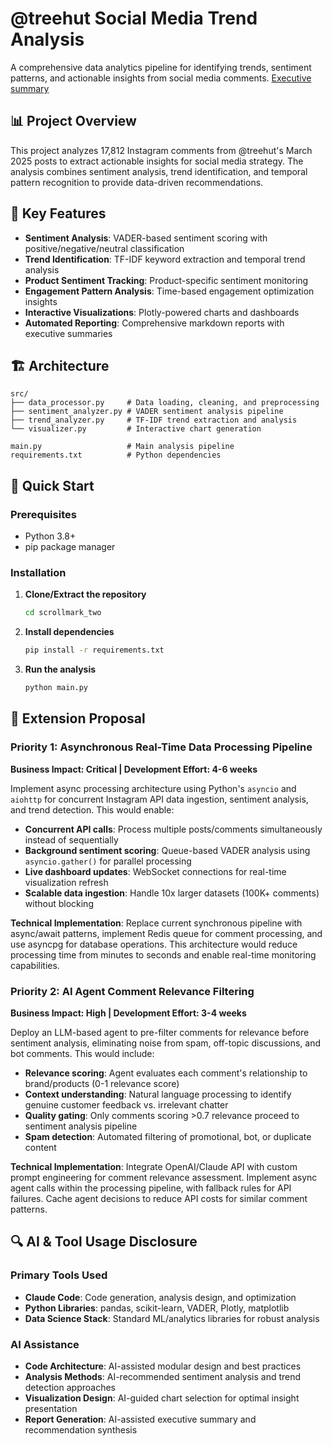 # @treehut Social Media Trend Analysis

A comprehensive data analytics pipeline for identifying trends, sentiment patterns, and actionable insights from social media comments. [Executive summary](https://docs.google.com/document/d/1eD4rZmgGpQ-p62zez9_MVM4cqBse-iGWWfRZTKOMm0c/edit?usp=sharing)


## 📊 Project Overview

This project analyzes 17,812 Instagram comments from @treehut's March 2025 posts to extract actionable insights for social media strategy. The analysis combines sentiment analysis, trend identification, and temporal pattern recognition to provide data-driven recommendations.

## 🎯 Key Features

- **Sentiment Analysis**: VADER-based sentiment scoring with positive/negative/neutral classification
- **Trend Identification**: TF-IDF keyword extraction and temporal trend analysis
- **Product Sentiment Tracking**: Product-specific sentiment monitoring
- **Engagement Pattern Analysis**: Time-based engagement optimization insights
- **Interactive Visualizations**: Plotly-powered charts and dashboards
- **Automated Reporting**: Comprehensive markdown reports with executive summaries

## 🏗️ Architecture

```
src/
├── data_processor.py     # Data loading, cleaning, and preprocessing
├── sentiment_analyzer.py # VADER sentiment analysis pipeline
├── trend_analyzer.py     # TF-IDF trend extraction and analysis
└── visualizer.py         # Interactive chart generation

main.py                   # Main analysis pipeline
requirements.txt          # Python dependencies
```

## 🚀 Quick Start

### Prerequisites
- Python 3.8+
- pip package manager

### Installation

1. **Clone/Extract the repository**
   ```bash
   cd scrollmark_two
   ```

2. **Install dependencies**
   ```bash
   pip install -r requirements.txt
   ```

3. **Run the analysis**
   ```bash
   python main.py
   ```

## 🔬 Extension Proposal

### Priority 1: Asynchronous Real-Time Data Processing Pipeline
**Business Impact: Critical | Development Effort: 4-6 weeks**

Implement async processing architecture using Python's `asyncio` and `aiohttp` for concurrent Instagram API data ingestion, sentiment analysis, and trend detection. This would enable:

- **Concurrent API calls**: Process multiple posts/comments simultaneously instead of sequentially
- **Background sentiment scoring**: Queue-based VADER analysis using `asyncio.gather()` for parallel processing
- **Live dashboard updates**: WebSocket connections for real-time visualization refresh
- **Scalable data ingestion**: Handle 10x larger datasets (100K+ comments) without blocking

**Technical Implementation**: Replace current synchronous pipeline with async/await patterns, implement Redis queue for comment processing, and use asyncpg for database operations. This architecture would reduce processing time from minutes to seconds and enable real-time monitoring capabilities.


### Priority 2: AI Agent Comment Relevance Filtering
**Business Impact: High | Development Effort: 3-4 weeks**

Deploy an LLM-based agent to pre-filter comments for relevance before sentiment analysis, eliminating noise from spam, off-topic discussions, and bot comments. This would include:

- **Relevance scoring**: Agent evaluates each comment's relationship to brand/products (0-1 relevance score)
- **Context understanding**: Natural language processing to identify genuine customer feedback vs. irrelevant chatter
- **Quality gating**: Only comments scoring >0.7 relevance proceed to sentiment analysis pipeline
- **Spam detection**: Automated filtering of promotional, bot, or duplicate content

**Technical Implementation**: Integrate OpenAI/Claude API with custom prompt engineering for comment relevance assessment. Implement async agent calls within the processing pipeline, with fallback rules for API failures. Cache agent decisions to reduce API costs for similar comment patterns.


## 🔍 AI & Tool Usage Disclosure

### Primary Tools Used
- **Claude Code**: Code generation, analysis design, and optimization
- **Python Libraries**: pandas, scikit-learn, VADER, Plotly, matplotlib
- **Data Science Stack**: Standard ML/analytics libraries for robust analysis

### AI Assistance
- **Code Architecture**: AI-assisted modular design and best practices
- **Analysis Methods**: AI-recommended sentiment analysis and trend detection approaches
- **Visualization Design**: AI-guided chart selection for optimal insight presentation
- **Report Generation**: AI-assisted executive summary and recommendation synthesis


